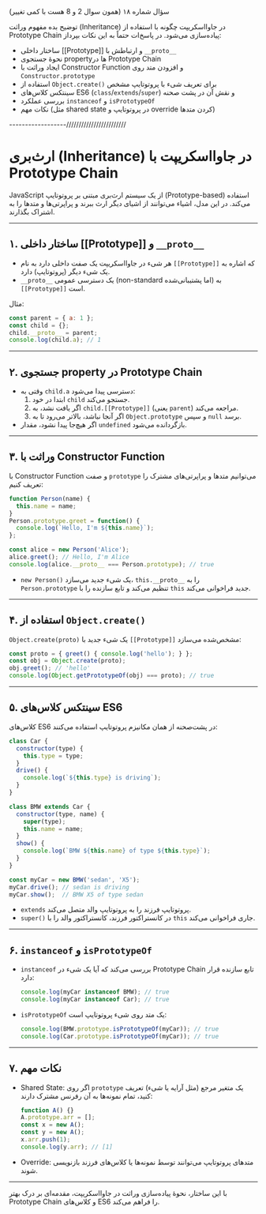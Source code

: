 سؤال شماره ۱۸ (همون سوال 2 و 8 هست با کمی تغییر)

توضیح بده مفهوم وراثت (Inheritance) در جاوااسکریپت چگونه با استفاده از Prototype Chain پیاده‌سازی می‌شود. در پاسخ‌ات حتماً به این نکات بپرداز:

- ساختار داخلی [[Prototype]] و ارتباطش با `__proto__`  
- نحوهٔ جستجوی propertyها در Prototype Chain  
- ایجاد وراثت با Constructor Function و افزودن متد روی `Constructor.prototype`  
- استفاده از `Object.create()` برای تعریف شیء با پروتوتایپ مشخص  
- سینتکس کلاس‌های ES6 (`class`/`extends`/`super`) و نقش آن در پشت صحنه  
- بررسی عملکرد `instanceof` و `isPrototypeOf`  
- نکات مهم (مثل shared state در پروتوتایپ و override کردن متدها)




------------------////////////////////////

# ارث‌بری (Inheritance) در جاوااسکریپت با Prototype Chain

JavaScript از یک سیستم ارث‌بری مبتنی بر پروتوتایپ (Prototype-based) استفاده می‌کند. در این مدل، اشیاء می‌توانند از اشیای دیگر ارث ببرند و پراپرتی‌ها و متدها را به اشتراک بگذارند.

---

## ۱. ساختار داخلی [[Prototype]] و `__proto__`

- هر شیء در جاوااسکریپت یک صفت داخلی دارد به نام `[[Prototype]]` که اشاره به یک شیء دیگر (پروتوتایپ) دارد.  
- `__proto__` یک دسترسی عمومی (non-standard اما پشتیبانی‌شده) به `[[Prototype]]` است.

مثال:
```javascript
const parent = { a: 1 };
const child = {};
child.__proto__ = parent;
console.log(child.a); // 1
```

---

## ۲. جستجوی property در Prototype Chain

- وقتی به `child.a` دسترسی پیدا می‌شود:
  1. ابتدا در خود `child` جستجو می‌کند.
  2. اگر یافت نشد، به `child.[[Prototype]]` (یعنی `parent`) مراجعه می‌کند.
  3. اگر آنجا نباشد، بالاتر می‌رود تا به `Object.prototype` و سپس `null` برسد.
- اگر هیچ‌جا پیدا نشود، مقدار `undefined` بازگردانده می‌شود.

---

## ۳. وراثت با Constructor Function

با Constructor Function و صفت `prototype` می‌توانیم متدها و پراپرتی‌های مشترک را تعریف کنیم:

```javascript
function Person(name) {
  this.name = name;
}
Person.prototype.greet = function() {
  console.log(`Hello, I'm ${this.name}`);
};

const alice = new Person('Alice');
alice.greet(); // Hello, I'm Alice
console.log(alice.__proto__ === Person.prototype); // true
```

- `new Person()` یک شیء جدید می‌سازد، `this.__proto__` را به `Person.prototype` تنظیم می‌کند و تابع سازنده را با `this` جدید فراخوانی می‌کند.

---

## ۴. استفاده از `Object.create()`

`Object.create(proto)` یک شیء جدید با `[[Prototype]]` مشخص‌شده می‌سازد:

```javascript
const proto = { greet() { console.log('hello'); } };
const obj = Object.create(proto);
obj.greet(); // 'hello'
console.log(Object.getPrototypeOf(obj) === proto); // true
```

---

## ۵. سینتکس کلاس‌های ES6

کلاس‌های ES6 در پشت‌صحنه از همان مکانیزم پروتوتایپ استفاده می‌کنند:

```javascript
class Car {
  constructor(type) {
    this.type = type;
  }
  drive() {
    console.log(`${this.type} is driving`);
  }
}

class BMW extends Car {
  constructor(type, name) {
    super(type);
    this.name = name;
  }
  show() {
    console.log(`BMW ${this.name} of type ${this.type}`);
  }
}

const myCar = new BMW('sedan', 'X5');
myCar.drive(); // sedan is driving
myCar.show();  // BMW X5 of type sedan
```

- `extends` پروتوتایپ فرزند را به پروتوتایپ والد متصل می‌کند.
- `super()` در کانستراکتور فرزند، کانستراکتور والد را با `this` جاری فراخوانی می‌کند.

---

## ۶. `instanceof` و `isPrototypeOf`

- `instanceof` بررسی می‌کند که آیا یک شیء در Prototype Chain تابع سازنده قرار دارد:
  ```javascript
  console.log(myCar instanceof BMW); // true
  console.log(myCar instanceof Car); // true
  ```

- `isPrototypeOf` یک متد روی شیء پروتوتایپ است:
  ```javascript
  console.log(BMW.prototype.isPrototypeOf(myCar)); // true
  console.log(Car.prototype.isPrototypeOf(myCar)); // true
  ```

---

## ۷. نکات مهم

- Shared State: اگر روی `prototype` یک متغیر مرجع (مثل آرایه یا شیء) تعریف کنید، تمام نمونه‌ها به آن رفرنس مشترک دارند:
  ```javascript
  function A() {}
  A.prototype.arr = [];
  const x = new A();
  const y = new A();
  x.arr.push(1);
  console.log(y.arr); // [1]
  ```

- Override: متدهای پروتوتایپ می‌توانند توسط نمونه‌ها یا کلاس‌های فرزند بازنویسی شوند.  

---

با این ساختار، نحوهٔ پیاده‌سازی وراثت در جاوااسکریپت، مقدمه‌ای بر درک بهتر Prototype Chain و کلاس‌های ES6 را فراهم می‌کند.
